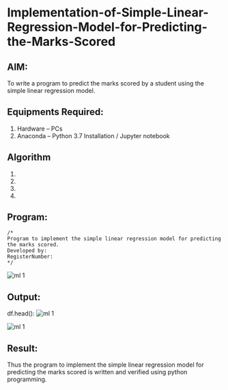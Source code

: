 # Implementation-of-Simple-Linear-Regression-Model-for-Predicting-the-Marks-Scored

## AIM:
To write a program to predict the marks scored by a student using the simple linear regression model.

## Equipments Required:
1. Hardware – PCs
2. Anaconda – Python 3.7 Installation / Jupyter notebook

## Algorithm
1. 
2. 
3. 
4. 

## Program:
```
/*
Program to implement the simple linear regression model for predicting the marks scored.
Developed by: 
RegisterNumber:  
*/
```
![ml 1](https://user-images.githubusercontent.com/128135934/229756517-9936f74b-f151-4180-ada0-b1f2e5967030.png)

## Output:
df.head():
![ml 1](https://user-images.githubusercontent.com/128135934/229756909-b0f3017e-410d-479c-8961-3fcf52893757.png)

![ml 1](https://user-images.githubusercontent.com/128135934/229758776-2518c3f6-6a03-4f2b-ad47-19ea195bd26c.png)





## Result:
Thus the program to implement the simple linear regression model for predicting the marks scored is written and verified using python programming.

